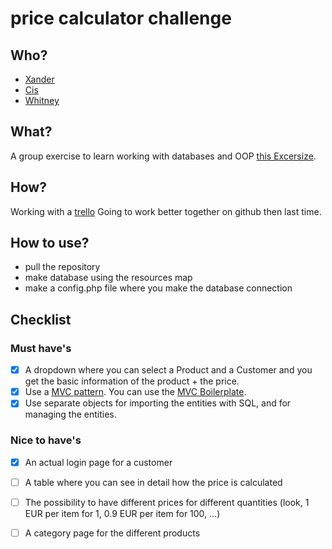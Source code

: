 # price calculator challenge

## Who?
- [Xander](https://github.com/xandervdh)
- [Cis](https://github.com/Beardificent)
- [Whitney](https://github.com/whitneyz)

## What?
A group exercise to learn working with databases and OOP
[this Excersize](challenge.md).

## How?
Working with a [trello](https://trello.com/b/woD9sNBN/price-calculator) 
Going to work better together on github then last time.

## How to use?
- pull the repository
- make database using the resources map
- make a config.php file where you make the database connection

## Checklist
### Must have's

- [x] A dropdown where you can select a Product and a Customer and you get the basic information of the product + the price.
- [x] Use a [MVC pattern](https://en.wikipedia.org/wiki/Model%E2%80%93view%E2%80%93controller). You can use the [MVC Boilerplate](https://github.com/becodeorg/php-mvc-boilerplate).
- [x] Use separate objects for importing the entities with SQL, and for managing the entities.

### Nice to have's

- [x] An actual login page for a customer
- [ ] A table where you can see in detail how the price is calculated
- [ ] The possibility to have different prices for different quantities (look, 1 EUR per item for 1, 0.9 EUR per item for 100, ...)
- [ ] A category page for the different products

